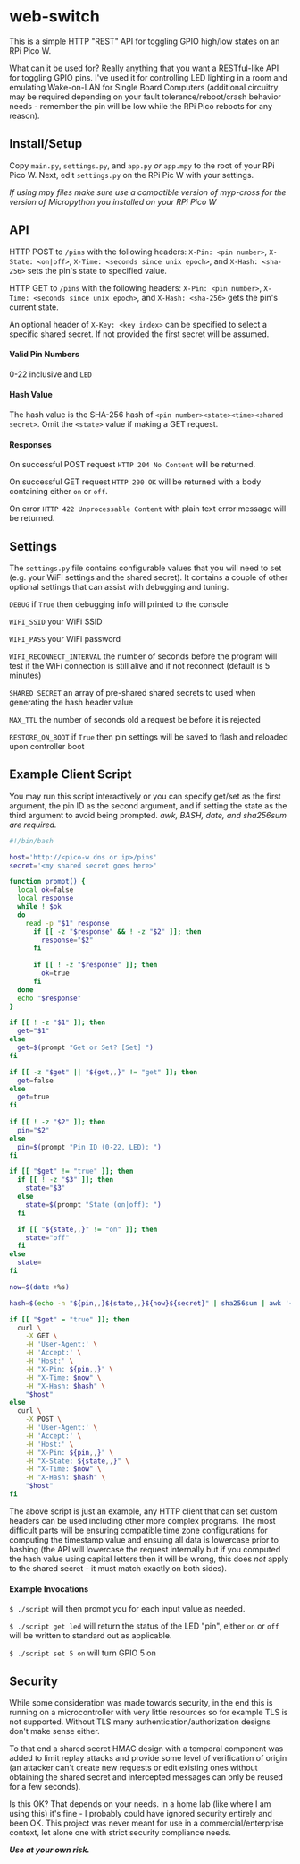 web-switch
==
This is a simple HTTP "REST" API for toggling GPIO high/low states on an RPi Pico W.

What can it be used for? Really anything that you want a RESTful-like API for toggling GPIO pins. I've used it for controlling LED lighting in a room and emulating Wake-on-LAN for Single Board Computers (additional circuitry may be required depending on your fault tolerance/reboot/crash behavior needs - remember the pin will be low while the RPi Pico reboots for any reason).

## Install/Setup
Copy `main.py`, `settings.py`, and `app.py` _or_ `app.mpy` to the root of your RPi Pico W. Next, edit `settings.py` on the RPi Pic W with your settings.

_If using mpy files make sure use a compatible version of myp-cross for the version of Micropython you installed on your RPi Pico W_

## API
HTTP POST to `/pins` with the following headers: `X-Pin: <pin number>`, `X-State: <on|off>`, `X-Time: <seconds since unix epoch>`, and `X-Hash: <sha-256>` sets the pin's state to specified value.  

HTTP GET to `/pins` with the following headers: `X-Pin: <pin number>`, `X-Time: <seconds since unix epoch>`, and `X-Hash: <sha-256>` gets the pin's current state.  

An optional header of `X-Key: <key index>` can be specified to select a specific shared secret. If not provided the first secret will be assumed.  

#### Valid Pin Numbers
0-22 inclusive and `LED`

#### Hash Value
The hash value is the SHA-256 hash of `<pin number><state><time><shared secret>`. Omit the `<state>` value if making a GET request.

#### Responses
On successful POST request `HTTP 204 No Content` will be returned.  

On successful GET request `HTTP 200 OK` will be returned with a body containing either `on` or `off`.  

On error `HTTP 422 Unprocessable Content` with plain text error message will be returned.  

## Settings
The `settings.py` file contains configurable values that you will need to set (e.g. your WiFi settings and the shared secret). It contains a couple of other optional settings that can assist with debugging and tuning.

`DEBUG` if `True` then debugging info will printed to the console  
  
`WIFI_SSID` your WiFi SSID  
  
`WIFI_PASS` your WiFi password  
  
`WIFI_RECONNECT_INTERVAL` the number of seconds before the program will test if the WiFi connection is still alive and if not reconnect (default is 5 minutes)  
  
`SHARED_SECRET` an array of pre-shared shared secrets to used when generating the hash header value  
  
`MAX_TTL` the number of seconds old a request be before it is rejected  
  
`RESTORE_ON_BOOT` if `True` then pin settings will be saved to flash and reloaded upon controller boot  


## Example Client Script
You may run this script interactively or you can specify get/set as the first argument, the pin ID as the second argument, and if setting the state as the third argument to avoid being prompted.
_awk, BASH, date, and sha256sum are required._

```bash
#!/bin/bash

host='http://<pico-w dns or ip>/pins'
secret='<my shared secret goes here>'

function prompt() {
  local ok=false
  local response
  while ! $ok
  do
    read -p "$1" response
      if [[ -z "$response" && ! -z "$2" ]]; then
        response="$2"
      fi
      
      if [[ ! -z "$response" ]]; then
        ok=true
      fi
  done
  echo "$response"
}

if [[ ! -z "$1" ]]; then
  get="$1"
else
  get=$(prompt "Get or Set? [Set] ")
fi

if [[ -z "$get" || "${get,,}" != "get" ]]; then
  get=false
else
  get=true
fi
  
if [[ ! -z "$2" ]]; then
  pin="$2"
else
  pin=$(prompt "Pin ID (0-22, LED): ")
fi

if [[ "$get" != "true" ]]; then
  if [[ ! -z "$3" ]]; then
    state="$3"
  else
    state=$(prompt "State (on|off): ")
  fi

  if [[ "${state,,}" != "on" ]]; then
    state="off"
  fi
else
  state=  
fi

now=$(date +%s)

hash=$(echo -n "${pin,,}${state,,}${now}${secret}" | sha256sum | awk '{ print $1 }')

if [[ "$get" = "true" ]]; then
  curl \
    -X GET \
    -H 'User-Agent:' \
    -H 'Accept:' \
    -H 'Host:' \
    -H "X-Pin: ${pin,,}" \
    -H "X-Time: $now" \
    -H "X-Hash: $hash" \
    "$host"
else
  curl \
    -X POST \
    -H 'User-Agent:' \
    -H 'Accept:' \
    -H 'Host:' \
    -H "X-Pin: ${pin,,}" \
    -H "X-State: ${state,,}" \
    -H "X-Time: $now" \
    -H "X-Hash: $hash" \
    "$host"  
fi
```

The above script is just an example, any HTTP client that can set custom headers can be used including other more complex programs. The most difficult parts will be ensuring compatible time zone configurations for computing the timestamp value and ensuing all data is lowercase prior to hashing (the API will lowercase the request internally but if you computed the hash value using capital letters then it will be wrong, this does _not_ apply to the shared secret - it must match exactly on both sides).

#### Example Invocations
`$ ./script` will then prompt you for each input value as needed.  

`$ ./script get led` will return the status of the LED "pin", either `on` or `off` will be written to standard out as applicable.  

`$ ./script set 5 on` will turn GPIO 5 on

## Security
While some consideration was made towards security, in the end this is running on a microcontroller with very little resources so for example TLS is not supported. Without TLS many authentication/authorization designs don't make sense either.

To that end a shared secret HMAC design with a temporal component was added to limit replay attacks and provide some level of verification of origin (an attacker can't create new requests or edit existing ones without obtaining the shared secret and intercepted messages can only be reused for a few seconds).

Is this OK? That depends on your needs. In a home lab (like where I am using this) it's fine - I probably could have ignored security entirely and been OK. This project was never meant for use in a commercial/enterprise context, let alone one with strict security compliance needs.

_**Use at your own risk.**_
